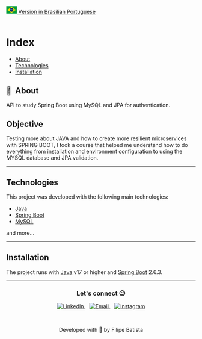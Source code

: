<a href="https://github.com/filipeleonelbatista/spring-boot-api-experimental/blob/master/README.md" target="_blank">
  <img src="https://raw.githubusercontent.com/filipeleonelbatista/filipeleonelbatista/master/assets/brasil_bandeira.png" width="28px" />
  Version in Brasilian Portuguese
</a>
</br>
</br>

# Index

- [About](#-about)
- [Technologies](#Technologies)
- [Installation](#Installation)

## 🔖&nbsp; About

API to study Spring Boot using MySQL and JPA for authentication.

## Objective

Testing more about JAVA and how to create more resilient microservices with SPRING BOOT, I took a course that helped me understand how to do everything from installation and environment configuration to using the MYSQL database and JPA validation.

---
## Technologies

This project was developed with the following main technologies:

- [Java](https://www.oracle.com/java/technologies/javase/jdk17-archive-downloads.html)
- [Spring Boot](https://start.spring.io/)
- [MySQL](https://dev.mysql.com/downloads/)

and more...

---
## Installation

The project runs with [Java](https://www.oracle.com/java/technologies/javase/jdk17-archive-downloads.html) v17 or higher and [Spring Boot](https://start.spring.io/) 2.6.3.


---

<h3 align="center">Let's connect 😉</h3>
<p align="center">
  <a href="https://www.linkedin.com/in/filipeleonelbatista/">
    <img alt="LinkedIn" width="22px" src="https://github.com/filipeleonelbatista/filipeleonelbatista/blob/master/assets/052-linkedin.svg" />
  </a>&ensp;
  <a href="mailto:filipe.x2016@gmail.com">
    <img alt="Email" width="22px" src="https://github.com/filipeleonelbatista/filipeleonelbatista/blob/master/assets/gmail.svg" />
  </a>&ensp;
  <a href="https://instagram.com/filipeleonelbatista">
    <img alt="Instagram" width="22px" src="https://github.com/filipeleonelbatista/filipeleonelbatista/blob/master/assets/044-instagram.svg" />
  </a>
</p>
<br />
<p align="center">
    Developed with 💜 by Filipe Batista
</p>